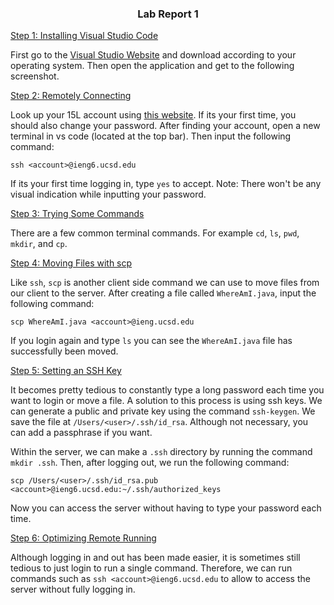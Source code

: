 ### <p align="center"> Lab Report 1 </p>

<u> Step 1: Installing Visual Studio Code </u>

First go to the [Visual Studio Website](https://code.visualstudio.com/) and download according to your operating system. Then open the application and get to the following screenshot.

<u> Step 2: Remotely Connecting </u>

Look up your 15L account using [this website](https://sdacs.ucsd.edu/~icc/index.php). If its your first time, you should also change your password. After finding your account, open a new terminal in vs code (located at the top bar). Then input the following command: 

`ssh <account>@ieng6.ucsd.edu`

If its your first time logging in, type `yes` to accept. Note: There won't be any visual indication while inputting your password. 

<u> Step 3: Trying Some Commands </u>

There are a few common terminal commands. For example `cd`, `ls`, `pwd`, `mkdir`, and `cp`. 

<u> Step 4: Moving Files with scp </u>

Like `ssh`, `scp` is another client side command we can use to move files from our client to the server. After creating a file called `WhereAmI.java`, input the following command:

`scp WhereAmI.java <account>@ieng.ucsd.edu`

If you login again and type `ls` you can see the `WhereAmI.java` file has successfully been moved.

<u> Step 5: Setting an SSH Key </u>

It becomes pretty tedious to constantly type a long password each time you want to login or move a file. A solution to this process is using ssh keys. We can generate a public and private key using the command `ssh-keygen`. We save the file at `/Users/<user>/.ssh/id_rsa`. Although not necessary, you can add a passphrase if you want. 

Within the server, we can make a `.ssh` directory by running the command `mkdir .ssh`. Then, after logging out, we run the following command:

`scp /Users/<user>/.ssh/id_rsa.pub <account>@ieng6.ucsd.edu:~/.ssh/authorized_keys`

Now you can access the server without having to type your password each time.

<u> Step 6: Optimizing Remote Running</u>

Although logging in and out has been made easier, it is sometimes still tedious to just login to run a single command. Therefore, we can run commands such as `ssh <account>@ieng6.ucsd.edu` to allow to access the server without fully logging in.
